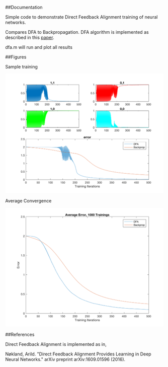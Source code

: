 ##Documentation

Simple code to demonstrate Direct Feedback Alignment training of neural networks.

Compares DFA to Backpropagation. DFA algorithm is implemented as described in this [paper](https://arxiv.org/abs/1609.01596).

dfa.m will run and plot all results

##Figures

Sample training

![Alt text](/figs/DirectFeedbackAlignement_xor.png?raw=true "Sample Training")

Average Convergence

![Alt text](/figs/DirectFeedbackAlignement_xor_1000.png?raw=true "Average Convergence")

##References

Direct Feedback Alignment is implemented as in,

 Nøkland, Arild. "Direct Feedback Alignment Provides Learning in Deep Neural Networks." arXiv preprint arXiv:1609.01596 (2016).
